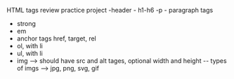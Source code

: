 HTML tags review practice project
-header - h1-h6
-p - paragraph tags
- strong
- em
- anchor tags <a>
    href, target, rel
- ol, with li
- ul, with li
- img --> should have src and alt tages, optional width and height
-- types of imgs --> jpg, png, svg, gif
